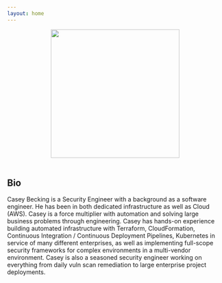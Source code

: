 ```yaml
---
layout: home
---
```


<center><img src="/assets/img/CaseyBeckingHeadshot.png" width="300" /></center>
<br />
<h2>Bio</h2>
<p>Casey Becking is a Security Engineer with a background as a software engineer. He has been in both dedicated infrastructure as well as Cloud (AWS). Casey is a force multiplier with automation and solving large business problems through engineering. Casey has hands-on experience building automated infrastructure with Terraform, CloudFormation, Continuous Integration / Continuous Deployment Pipelines, Kubernetes in service of many different enterprises, as well as implementing full-scope security frameworks for complex environments in a multi-vendor environment. Casey is also a seasoned security engineer working on everything from daily vuln scan remediation to large enterprise project deployments. </p>